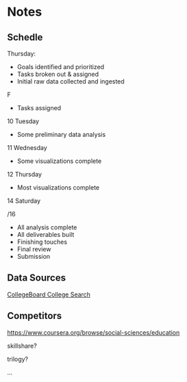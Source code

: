 # Notes

## Schedle

Thursday:
- Goals identified and prioritized
- Tasks broken out & assigned
- Initial raw data collected and ingested


F
- Tasks assigned 

10 Tuesday
- Some preliminary data analysis

11 Wednesday
- Some visualizations complete


12 Thursday
- Most visualizations complete

14 Saturday

/16
- All analysis complete
- All deliverables built
- Finishing touches
- Final review
- Submission



## Data Sources

[CollegeBoard College Search](https://bigfuture.collegeboard.org/college-search)

## Competitors

https://www.coursera.org/browse/social-sciences/education

skillshare?

trilogy?

...